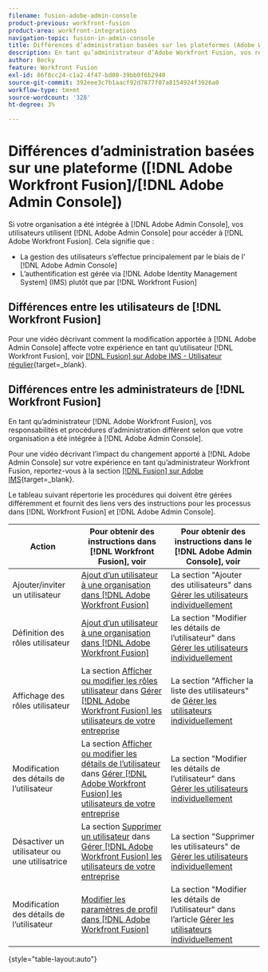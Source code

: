 ```yaml
---
filename: fusion-adobe-admin-console
product-previous: workfront-fusion
product-area: workfront-integrations
navigation-topic: fusion-in-admin-console
title: Différences d’administration basées sur les plateformes (Adobe Workfront Fusion/Adobe Business Platform)
description: En tant qu’administrateur d’Adobe Workfront Fusion, vos responsabilités et procédures d’administration diffèrent selon que votre organisation a été intégrée à Adobe Business Platform. Cet article répertorie les procédures qui doivent être gérées différemment et fournit des liens vers des instructions pour les processus dans Workfront Fusion et dans Adobe Admin Console.
author: Becky
feature: Workfront Fusion
exl-id: 86f8cc24-c1a2-4f47-bd08-39bb0f6b2940
source-git-commit: 392eee3c7b1aacf92d7877f07a8154924f3926a0
workflow-type: tm+mt
source-wordcount: '328'
ht-degree: 3%

---
```


# Différences d’administration basées sur une plateforme ([!DNL Adobe Workfront Fusion]/[!DNL Adobe Admin Console])

Si votre organisation a été intégrée à [!DNL Adobe Admin Console], vos utilisateurs utilisent [!DNL Adobe Admin Console] pour accéder à [!DNL Adobe Workfront Fusion]. Cela signifie que :

* La gestion des utilisateurs s’effectue principalement par le biais de l’ [!DNL Adobe Admin Console]
* L’authentification est gérée via [!DNL Adobe Identity Management System] (IMS) plutôt que par [!DNL Workfront Fusion]

## Différences entre les utilisateurs de [!DNL Workfront Fusion]

Pour une vidéo décrivant comment la modification apportée à [!DNL Adobe Admin Console] affecte votre expérience en tant qu’utilisateur [!DNL Workfront Fusion], voir [[!DNL Fusion] sur Adobe IMS - Utilisateur régulier](https://video.tv.adobe.com/v/3412465/){target=_blank}.

## Différences entre les administrateurs de [!DNL Workfront Fusion]

En tant qu’administrateur [!DNL Adobe Workfront Fusion], vos responsabilités et procédures d’administration diffèrent selon que votre organisation a été intégrée à [!DNL Adobe Admin Console].

Pour une vidéo décrivant l’impact du changement apporté à [!DNL Adobe Admin Console] sur votre expérience en tant qu’administrateur Workfront Fusion, reportez-vous à la section [[!DNL Fusion] sur Adobe IMS](https://video.tv.adobe.com/v/3412464/){target=_blank}.

Le tableau suivant répertorie les procédures qui doivent être gérées différemment et fournit des liens vers des instructions pour les processus dans [!DNL Workfront Fusion] et [!DNL Adobe Admin Console].

| Action | Pour obtenir des instructions dans [!DNL Workfront Fusion], voir | Pour obtenir des instructions dans le [!DNL Adobe Admin Console], voir |
|---|---|---|
| Ajouter/inviter un utilisateur | [ Ajout d’un utilisateur à une organisation dans  [!DNL Adobe Workfront Fusion]](../../workfront-fusion/organizations/add-user-to-an-organization.md) | La section &quot;Ajouter des utilisateurs&quot; dans [Gérer les utilisateurs individuellement](https://helpx.adobe.com/fr/enterprise/using/manage-users-individually.html) |
| Définition des rôles utilisateur | [ Ajout d’un utilisateur à une organisation dans  [!DNL Adobe Workfront Fusion]](../../workfront-fusion/organizations/add-user-to-an-organization.md) | La section &quot;Modifier les détails de l’utilisateur&quot; dans [Gérer les utilisateurs individuellement](https://helpx.adobe.com/fr/enterprise/using/manage-users-individually.html) |
| Affichage des rôles utilisateur | La section [Afficher ou modifier les rôles utilisateur](../../workfront-fusion/organizations/manage-fusion-users.md#view) dans [Gérer [!DNL Adobe Workfront Fusion] les utilisateurs de votre entreprise](../../workfront-fusion/organizations/manage-fusion-users.md) | La section &quot;Afficher la liste des utilisateurs&quot; de [Gérer les utilisateurs individuellement](https://helpx.adobe.com/fr/enterprise/using/manage-users-individually.html) |
| Modification des détails de l’utilisateur | La section [Afficher ou modifier les détails de l’utilisateur](../../workfront-fusion/organizations/manage-fusion-users.md#view2) dans [Gérer [!DNL Adobe Workfront Fusion] les utilisateurs de votre entreprise](../../workfront-fusion/organizations/manage-fusion-users.md) | La section &quot;Modifier les détails de l’utilisateur&quot; dans [Gérer les utilisateurs individuellement](https://helpx.adobe.com/fr/enterprise/using/manage-users-individually.html) |
| Désactiver un utilisateur ou une utilisatrice | La section [Supprimer un utilisateur](../../workfront-fusion/organizations/manage-fusion-users.md#delete) dans [Gérer [!DNL Adobe Workfront Fusion] les utilisateurs de votre entreprise](../../workfront-fusion/organizations/manage-fusion-users.md) | La section &quot;Supprimer les utilisateurs&quot; de [Gérer les utilisateurs individuellement](https://helpx.adobe.com/fr/enterprise/using/manage-users-individually.html) |
| Modification des détails de l’utilisateur | [ Modifier les paramètres de profil dans  [!DNL Adobe Workfront Fusion]](../../workfront-fusion/workfront-fusion-basics/change-profile-settings.md) | La section &quot;Modifier les détails de l’utilisateur&quot; dans l’article [Gérer les utilisateurs individuellement](https://helpx.adobe.com/fr/enterprise/using/manage-users-individually.html) |

{style="table-layout:auto"}

<!--
## SSO (Single Sign-On)

Because the Adobe Business Platform controls Single Sign-On (SSO) for users, the following actions and functionality are handled automatically through the Adobe Business Platform. If your organization has not yet been onboarded to the Adobe Business Platform, you must perform these actions in Workfront Fusion. If your organization has been onboarded to the Adobe Business Platform, you can not see these options in your Workfront Fusion environment.

* Setting up Single Sign-on in Workfront Fusion

[Set up identity](https://helpx.adobe.com/enterprise/using/set-up-identity.html)
-->
